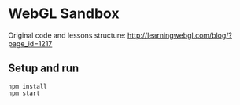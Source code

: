 # WebGL Sandbox

Original code and lessons structure:
http://learningwebgl.com/blog/?page_id=1217

## Setup and run

    npm install
    npm start



